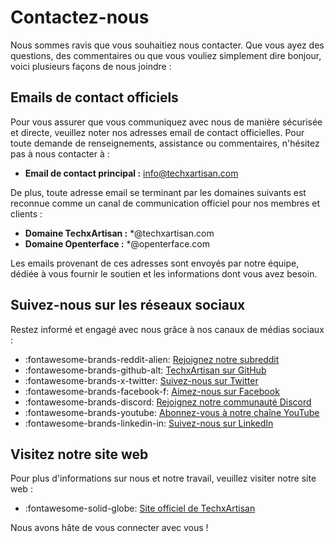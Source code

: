 # Contactez-nous

Nous sommes ravis que vous souhaitiez nous contacter. Que vous ayez des questions, des commentaires ou que vous vouliez simplement dire bonjour, voici plusieurs façons de nous joindre :

## Emails de contact officiels

Pour vous assurer que vous communiquez avec nous de manière sécurisée et directe, veuillez noter nos adresses email de contact officielles. Pour toute demande de renseignements, assistance ou commentaires, n'hésitez pas à nous contacter à :

- **Email de contact principal :** [info@techxartisan.com](mailto:info@techxartisan.com)

De plus, toute adresse email se terminant par les domaines suivants est reconnue comme un canal de communication officiel pour nos membres et clients :

- **Domaine TechxArtisan :** *@techxartisan.com
- **Domaine Openterface :** *@openterface.com

Les emails provenant de ces adresses sont envoyés par notre équipe, dédiée à vous fournir le soutien et les informations dont vous avez besoin.

## Suivez-nous sur les réseaux sociaux

Restez informé et engagé avec nous grâce à nos canaux de médias sociaux :

- :fontawesome-brands-reddit-alien: [Rejoignez notre subreddit](https://www.reddit.com/r/Openterface_miniKVM/)
- :fontawesome-brands-github-alt: [TechxArtisan sur GitHub](https://github.com/TechxArtisanStudio/Openterface/discussions)
- :fontawesome-brands-x-twitter: [Suivez-nous sur Twitter](https://twitter.com/TechxArtisan)
- :fontawesome-brands-facebook-f: [Aimez-nous sur Facebook](https://www.facebook.com/TechxArtisan)
- :fontawesome-brands-discord: [Rejoignez notre communauté Discord](https://discord.gg/sFTJD6a3R8)
- :fontawesome-brands-youtube: [Abonnez-vous à notre chaîne YouTube](https://youtube.com/@TechxArtisan)
- :fontawesome-brands-linkedin-in: [Suivez-nous sur LinkedIn](https://www.linkedin.com/company/techxartisan/)

## Visitez notre site web

Pour plus d'informations sur nous et notre travail, veuillez visiter notre site web :

- :fontawesome-solid-globe: [Site officiel de TechxArtisan](https://techxartisan.com/fr/)

Nous avons hâte de vous connecter avec vous !
